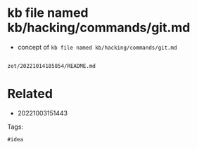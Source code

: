 # kb file named kb/hacking/commands/git.md

- concept of `kb file named kb/hacking/commands/git.md`

```
```

` zet/20221014185854/README.md `

# Related

- 20221003151443

Tags:

    #idea
